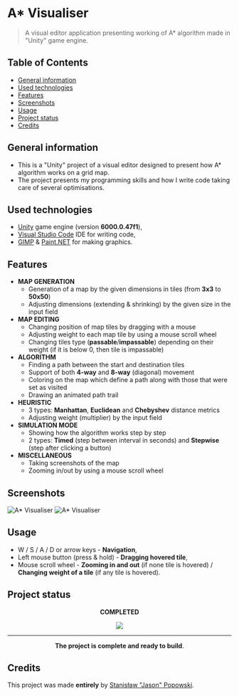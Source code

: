 # A* Visualiser

> A visual editor application presenting working of A* algorithm made in "Unity" game engine.

## Table of Contents
* [General information](#general-information)
* [Used technologies](#used-technologies)
* [Features](#features)
* [Screenshots](#screenshots)
* [Usage](#usage)
* [Project status](#project-status)
* [Credits](#credits)

## General information
- This is a "Unity" project of a visual editor designed to present how A* algorithm works on a grid map.
- The project presents my programming skills and how I write code taking care of several optimisations.

## Used technologies
- [Unity](https://unity.com/ "Unity Real-Time Development Platform | 3D, 2D, VR &amp; AR Engine") game engine (version **6000.0.47f1**),
- [Visual Studio Code](https://code.visualstudio.com/ "Visual Studio Code - Code Editing. Redefined") IDE for writing code,
- [GIMP](https://www.gimp.org/ "GIMP - GNU Image Manipulation Program") & [Paint.NET](https://www.getpaint.net/ "Paint.NET - Free Software for Digital Photo Editing") for making graphics.

## Features
- **MAP GENERATION**
	- Generation of a map by the given dimensions in tiles (from **3x3** to **50x50**)
	- Adjusting dimensions (extending & shrinking) by the given size in the input field
- **MAP EDITING**
	- Changing position of map tiles by dragging with a mouse
	- Adjusting weight to each map tile by using a mouse scroll wheel
	- Changing tiles type (**passable**/**impassable**) depending on their weight (if it is below 0, then tile is impassable)
- **ALGORITHM**
	- Finding a path between the start and destination tiles
	- Support of both **4-way** and **8-way** (diagonal) movement
	- Coloring on the map which define a path along with those that were set as visited
	- Drawing an animated path trail
- **HEURISTIC**
	- 3 types: **Manhattan**, **Euclidean** and **Chebyshev** distance metrics
	- Adjusting weight (multiplier) by the input field
- **SIMULATION MODE**
	- Showing how the algorithm works step by step
	- 2 types: **Timed** (step between interval in seconds) and **Stepwise** (step after clicking a button)
- **MISCELLANEOUS**
	- Taking screenshots of the map
	- Zooming in/out by using a mouse scroll wheel

## Screenshots
![A* Visualiser](./Screenshots/AStarVisualiser.png?raw=true)
![A* Visualiser](./Screenshots/AStarVisualiser2.png?raw=true)

## Usage
- W / S / A / D or arrow keys - **Navigation**,
- Left mouse button (press & hold) - **Dragging hovered tile**,
- Mouse scroll wheel - **Zooming in and out** (if none tile is hovered) / **Changing weight of a tile** (if any tile is hovered).

## Project status
<p align = "center"><b>COMPLETED</b></p>
<p align = "center"><img src="https://upload.wikimedia.org/wikipedia/commons/f/f3/Gasr100percent.png"/></p>

---
<p align = "center"><b>The project is complete and ready to build</b>.</p>

## Credits
This project was made **entirely** by [Stanisław "Jason" Popowski](https://jasonxiii.pl "Jason. Cała informatyka w jednym miejscu! Oficjalna strona internetowa! Setki artykułów na różne tematy! Wszystko stworzone przez jedną osobę!").